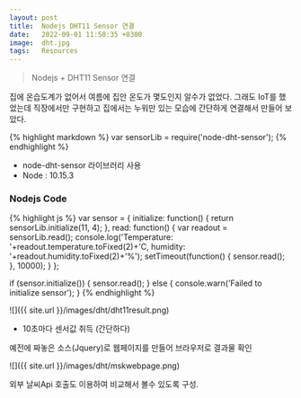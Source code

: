 ```yaml
---
layout: post
title:  Nodejs DHT11 Sensor 연결
date:   2022-09-01 11:50:35 +0300
image:  dht.jpg
tags:   Resources
---
```

> Nodejs + DHT11 Sensor 연결


집에 온습도계가 없어서 여름에 집안 온도가 몇도인지 알수가 없었다.
그래도 IoT를 했었는데 직장에서만 구현하고 집에서는 누워만 있는 모습에 간단하게 연결해서 만들어 보았다.

{% highlight markdown %}
var sensorLib = require('node-dht-sensor');
{% endhighlight %}
* node-dht-sensor 라이브러리 사용
* Node : 10.15.3

### Nodejs Code

{% highlight js %}
var sensor = {
  initialize: function() {
    return sensorLib.initialize(11, 4);
  },
  read: function() {
    var readout = sensorLib.read();
    console.log('Temperature: '+readout.temperature.toFixed(2)+'C, humidity: '+readout.humidity.toFixed(2)+'%');
    setTimeout(function() {
      sensor.read();
    }, 10000);
  }
};
 
if (sensor.initialize()) {
  sensor.read();
} else {
  console.warn('Failed to initialize sensor');
}
{% endhighlight %}

![]({{ site.url }}/images/dht/dht11result.png)

* 10초마다 센서값 취득 (간단하다)

예전에 짜놓은 소스(Jquery)로 웹페이지를 만들어 브라우저로 결과물 확인

![]({{ site.url }}/images/dht/mskwebpage.png)

외부 날씨Api 호출도 이용하여 비교해서 볼수 있도록 구성.
